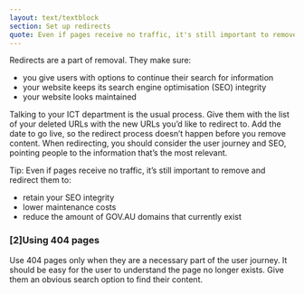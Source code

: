```yaml
---
layout: text/textblock
section: Set up redirects
quote: Even if pages receive no traffic, it's still important to remove and redirect them.
---
```

Redirects are a part of removal. They make sure:
- you give users with options to continue their search for information  
- your website keeps its search engine optimisation (SEO) integrity
- your website looks maintained

Talking to your ICT department is the usual process. Give them with the list of your deleted URLs with the new URLs you’d like to redirect to. Add the date to go live, so the redirect process doesn’t happen before you remove content.
When redirecting, you should consider the user journey and SEO, pointing people to the information that’s the most relevant.

Tip: Even if pages receive no traffic, it’s still important to remove and redirect them to:
- retain your SEO integrity
- lower maintenance costs
- reduce the amount of GOV.AU domains that currently exist

### [2]Using 404 pages
Use 404 pages only when they are a necessary part of the user journey. It should be easy for the user to understand the page no longer exists. Give them an obvious search option to find their content.
